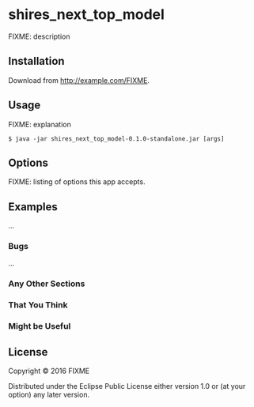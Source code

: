 # shires_next_top_model

FIXME: description

## Installation

Download from http://example.com/FIXME.

## Usage

FIXME: explanation

    $ java -jar shires_next_top_model-0.1.0-standalone.jar [args]

## Options

FIXME: listing of options this app accepts.

## Examples

...

### Bugs

...

### Any Other Sections
### That You Think
### Might be Useful

## License

Copyright © 2016 FIXME

Distributed under the Eclipse Public License either version 1.0 or (at
your option) any later version.
